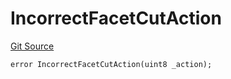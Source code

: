 # IncorrectFacetCutAction
[Git Source](https://github.com/thrackle-io/tron/blob/eb8a3e1cf83581100fd90ef911919e537c2c55cb/src/protocol/economic/ruleProcessor/RuleProcessorDiamondLib.sol)


```solidity
error IncorrectFacetCutAction(uint8 _action);
```

